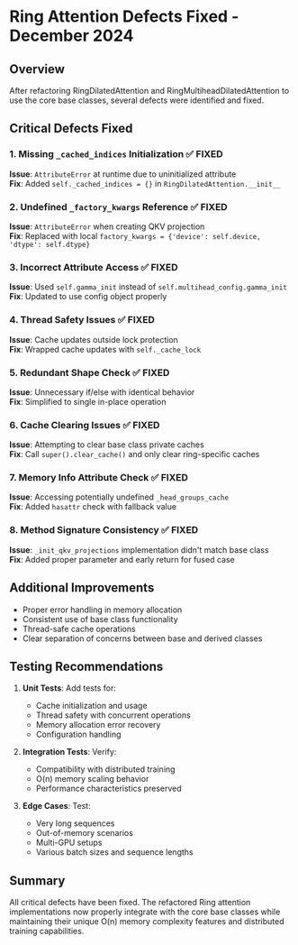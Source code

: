 # Ring Attention Defects Fixed - December 2024

## Overview

After refactoring RingDilatedAttention and RingMultiheadDilatedAttention to use the core base classes, several defects were identified and fixed.

## Critical Defects Fixed

### 1. **Missing `_cached_indices` Initialization** ✅ FIXED
**Issue**: `AttributeError` at runtime due to uninitialized attribute  
**Fix**: Added `self._cached_indices = {}` in `RingDilatedAttention.__init__`

### 2. **Undefined `_factory_kwargs` Reference** ✅ FIXED
**Issue**: `AttributeError` when creating QKV projection  
**Fix**: Replaced with local `factory_kwargs = {'device': self.device, 'dtype': self.dtype}`

### 3. **Incorrect Attribute Access** ✅ FIXED
**Issue**: Used `self.gamma_init` instead of `self.multihead_config.gamma_init`  
**Fix**: Updated to use config object properly

### 4. **Thread Safety Issues** ✅ FIXED
**Issue**: Cache updates outside lock protection  
**Fix**: Wrapped cache updates with `self._cache_lock`

### 5. **Redundant Shape Check** ✅ FIXED
**Issue**: Unnecessary if/else with identical behavior  
**Fix**: Simplified to single in-place operation

### 6. **Cache Clearing Issues** ✅ FIXED
**Issue**: Attempting to clear base class private caches  
**Fix**: Call `super().clear_cache()` and only clear ring-specific caches

### 7. **Memory Info Attribute Check** ✅ FIXED
**Issue**: Accessing potentially undefined `_head_groups_cache`  
**Fix**: Added `hasattr` check with fallback value

### 8. **Method Signature Consistency** ✅ FIXED
**Issue**: `_init_qkv_projections` implementation didn't match base class  
**Fix**: Added proper parameter and early return for fused case

## Additional Improvements

- Proper error handling in memory allocation
- Consistent use of base class functionality
- Thread-safe cache operations
- Clear separation of concerns between base and derived classes

## Testing Recommendations

1. **Unit Tests**: Add tests for:
   - Cache initialization and usage
   - Thread safety with concurrent operations
   - Memory allocation error recovery
   - Configuration handling

2. **Integration Tests**: Verify:
   - Compatibility with distributed training
   - O(n) memory scaling behavior
   - Performance characteristics preserved

3. **Edge Cases**: Test:
   - Very long sequences
   - Out-of-memory scenarios
   - Multi-GPU setups
   - Various batch sizes and sequence lengths

## Summary

All critical defects have been fixed. The refactored Ring attention implementations now properly integrate with the core base classes while maintaining their unique O(n) memory complexity features and distributed training capabilities.